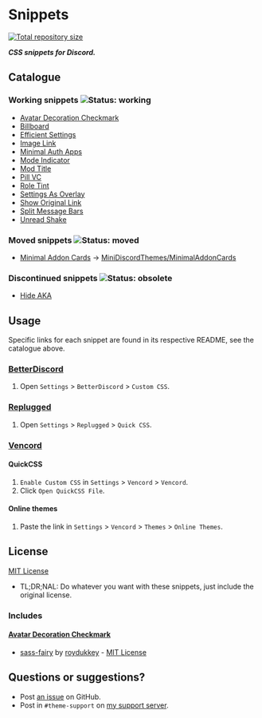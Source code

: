 [shield-repo-size]: https://img.shields.io/github/repo-size/Saltssaumure/template-discord-theme?label=Repository&style=flat-square "Total size"
[github]:           https://github.com/Saltssaumure/template-discord-theme
[issues]:           https://github.com/Saltssaumure/template-discord-theme/issues
[discord]:          https://discord.gg/uy8nKQVatp

[BetterDiscord]:    https://betterdiscord.app/
[Replugged]:        https://replugged.dev/
[Vencord]:          https://github.com/Vendicated/Vencord

# Snippets
[![Total repository size][shield-repo-size]][github]

***CSS snippets for Discord.***

## Catalogue
### Working snippets ![Status: working](https://img.shields.io/badge/status-working-green?style=flat-square)
- [Avatar Decoration Checkmark](AvatarDecorationCheckmark)
- [Billboard](Billboard)
- [Efficient Settings](EfficientSettings)
- [Image Link](ImageLink)
- [Minimal Auth Apps](MinimalAuthApps)
- [Mode Indicator](ModeIndicator)
- [Mod Title](ModTitle)
- [Pill VC](PillVC)
- [Role Tint](RoleTint)
- [Settings As Overlay](SettingsAsOverlay)
- [Show Original Link](ShowOriginalLink)
- [Split Message Bars](SplitMessageBars)
- [Unread Shake](UnreadShake)

### Moved snippets ![Status: moved](https://img.shields.io/badge/status-moved-yellow?style=flat-square)
- [Minimal Addon Cards](MinimalAddonCards) → [MiniDiscordThemes/MinimalAddonCards](https://github.com/MiniDiscordThemes/MinimalAddonCards)

### Discontinued snippets ![Status: obsolete](https://img.shields.io/badge/status-obsolete-red?style=flat-square)
- [Hide AKA](HideAKA)

## Usage
Specific links for each snippet are found in its respective README, see the catalogue above.

### [BetterDiscord][BetterDiscord]
1. Open `Settings` > `BetterDiscord` > `Custom CSS`.

### [Replugged][Replugged]
1. Open `Settings` > `Replugged` > `Quick CSS`.

### [Vencord][Vencord]
#### QuickCSS
1. `Enable Custom CSS` in `Settings` > `Vencord` > `Vencord`.
2. Click `Open QuickCSS File`.
#### Online themes
1. Paste the link in `Settings` > `Vencord` > `Themes` > `Online Themes`.

## License
[MIT License](LICENSE)
- <span title="Too long; didn't read; not a lawyer">TL;DR;NAL</span>: Do whatever you want with these snippets, just include the original license.

### Includes
#### [Avatar Decoration Checkmark](AvatarDecorationCheckmark)
- [sass-fairy](https://github.com/roydukkey/sass-fairy) by [roydukkey](https://github.com/roydukkey) - [MIT License](https://github.com/roydukkey/sass-fairy/blob/master/LICENSE)

## Questions or suggestions?
- Post [an issue][issues] on GitHub.
- Post in `#theme-support` on [my support server][discord].